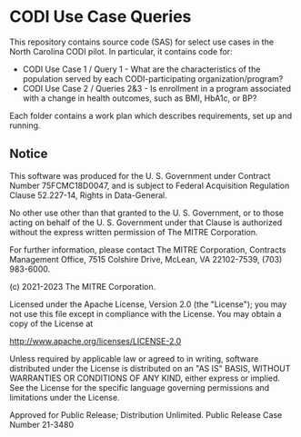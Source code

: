 # CODI Use Case Queries
This repository contains source code (SAS) for select use cases in the North Carolina CODI pilot. In particular, it contains code for:

* CODI Use Case 1 / Query 1 - What are the characteristics of the population served by each CODI-participating organization/program?
* CODI Use Case 2 / Queries 2&3 - Is enrollment in a program associated with a change in health outcomes, such as BMI, HbA1c, or BP? 

Each folder contains a work plan which describes requirements, set up and running.


## Notice

This software was produced for the U. S. Government under Contract Number 75FCMC18D0047, and is subject to Federal Acquisition Regulation Clause 52.227-14, Rights in Data-General.

No other use other than that granted to the U. S. Government, or to those acting on behalf of the U. S. Government under that Clause is authorized without the express written permission of The MITRE Corporation.

For further information, please contact The MITRE Corporation, Contracts Management Office, 7515 Colshire Drive, McLean, VA 22102-7539, (703) 983-6000.

(c) 2021-2023 The MITRE Corporation.

Licensed under the Apache License, Version 2.0 (the "License"); you may not use this file except in compliance with the License. You may obtain a copy of the License at

http://www.apache.org/licenses/LICENSE-2.0

Unless required by applicable law or agreed to in writing, software distributed under the License is distributed on an "AS IS" BASIS, WITHOUT WARRANTIES OR CONDITIONS OF ANY KIND, either express or implied. See the License for the specific language governing permissions and limitations under the License.

Approved for Public Release; Distribution Unlimited. Public Release Case Number 21-3480